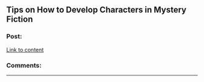 ## Tips on How to Develop Characters in Mystery Fiction

### Post:

[Link to content](https://www.patriciasims.com/tips-on-how-to-develop-characters-in-mystery-fiction/)

### Comments:

---

